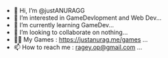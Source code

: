 - 👋 Hi, I’m @justANURAGG
- 👀 I’m interested in GameDevlopment and Web Dev...
- 🌱 I’m currently learning GameDev...
- 💞️ I’m looking to collaborate on nothing...
- 🤙🏻 My Games : https://justanurag.me/games ...
- 📫 How to reach me : ragey.op@gmail.com ...

<!---
justANURAGG/justANURAGG is a ✨ special ✨ repository because its `README.md` (this file) appears on your GitHub profile.
You can click the Preview link to take a look at your changes.
--->
